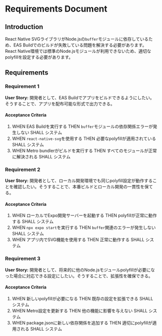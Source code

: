 # Requirements Document

## Introduction

React Native SVGライブラリがNode.jsの`buffer`モジュールに依存しているため、EAS Buildでのビルドが失敗している問題を解決する必要があります。React Native環境では標準のNode.jsモジュールが利用できないため、適切なpolyfillを設定する必要があります。

## Requirements

### Requirement 1

**User Story:** 開発者として、EAS Buildでアプリをビルドできるようにしたい。そうすることで、アプリを配布可能な形式で出力できる。

#### Acceptance Criteria

1. WHEN EAS Buildを実行する THEN `buffer`モジュールの依存関係エラーが発生しない SHALL システム
2. WHEN `react-native-svg`を使用する THEN 必要なpolyfillが適用されている SHALL システム
3. WHEN Metro bundlerがビルドを実行する THEN すべてのモジュールが正常に解決される SHALL システム

### Requirement 2

**User Story:** 開発者として、ローカル開発環境でも同じpolyfill設定が動作することを確認したい。そうすることで、本番ビルドとローカル開発の一貫性を保てる。

#### Acceptance Criteria

1. WHEN ローカルでExpo開発サーバーを起動する THEN polyfillが正常に動作する SHALL システム
2. WHEN `npx expo start`を実行する THEN `buffer`関連のエラーが発生しない SHALL システム
3. WHEN アプリ内でSVG機能を使用する THEN 正常に動作する SHALL システム

### Requirement 3

**User Story:** 開発者として、将来的に他のNode.jsモジュールpolyfillが必要になった場合に対応できる設定にしたい。そうすることで、拡張性を確保できる。

#### Acceptance Criteria

1. WHEN 新しいpolyfillが必要になる THEN 既存の設定を拡張できる SHALL システム
2. WHEN Metro設定を更新する THEN 他の機能に影響を与えない SHALL システム
3. WHEN package.jsonに新しい依存関係を追加する THEN 適切にpolyfillが適用される SHALL システム